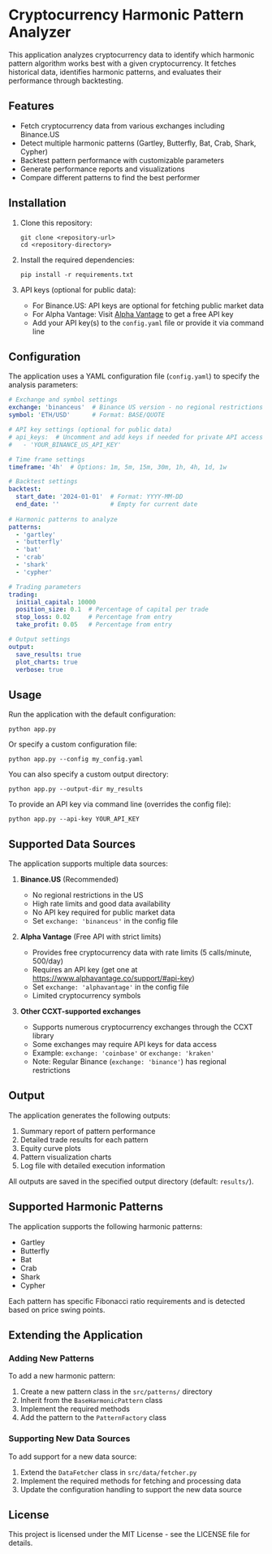 # Cryptocurrency Harmonic Pattern Analyzer

This application analyzes cryptocurrency data to identify which harmonic pattern algorithm works best with a given cryptocurrency. It fetches historical data, identifies harmonic patterns, and evaluates their performance through backtesting.

## Features

- Fetch cryptocurrency data from various exchanges including Binance.US
- Detect multiple harmonic patterns (Gartley, Butterfly, Bat, Crab, Shark, Cypher)
- Backtest pattern performance with customizable parameters
- Generate performance reports and visualizations
- Compare different patterns to find the best performer

## Installation

1. Clone this repository:
   ```
   git clone <repository-url>
   cd <repository-directory>
   ```

2. Install the required dependencies:
   ```
   pip install -r requirements.txt
   ```

3. API keys (optional for public data):
   - For Binance.US: API keys are optional for fetching public market data
   - For Alpha Vantage: Visit [Alpha Vantage](https://www.alphavantage.co/support/#api-key) to get a free API key
   - Add your API key(s) to the `config.yaml` file or provide it via command line

## Configuration

The application uses a YAML configuration file (`config.yaml`) to specify the analysis parameters:

```yaml
# Exchange and symbol settings
exchange: 'binanceus'  # Binance US version - no regional restrictions
symbol: 'ETH/USD'      # Format: BASE/QUOTE

# API key settings (optional for public data)
# api_keys:  # Uncomment and add keys if needed for private API access
#   - 'YOUR_BINANCE_US_API_KEY'

# Time frame settings
timeframe: '4h'  # Options: 1m, 5m, 15m, 30m, 1h, 4h, 1d, 1w

# Backtest settings
backtest:
  start_date: '2024-01-01'  # Format: YYYY-MM-DD
  end_date: ''              # Empty for current date
  
# Harmonic patterns to analyze
patterns:
  - 'gartley'
  - 'butterfly'
  - 'bat'
  - 'crab'
  - 'shark'
  - 'cypher'

# Trading parameters
trading:
  initial_capital: 10000
  position_size: 0.1  # Percentage of capital per trade
  stop_loss: 0.02     # Percentage from entry
  take_profit: 0.05   # Percentage from entry

# Output settings
output:
  save_results: true
  plot_charts: true
  verbose: true
```

## Usage

Run the application with the default configuration:

```
python app.py
```

Or specify a custom configuration file:

```
python app.py --config my_config.yaml
```

You can also specify a custom output directory:

```
python app.py --output-dir my_results
```

To provide an API key via command line (overrides the config file):

```
python app.py --api-key YOUR_API_KEY
```

## Supported Data Sources

The application supports multiple data sources:

1. **Binance.US** (Recommended)
   - No regional restrictions in the US
   - High rate limits and good data availability
   - No API key required for public market data
   - Set `exchange: 'binanceus'` in the config file

2. **Alpha Vantage** (Free API with strict limits)
   - Provides free cryptocurrency data with rate limits (5 calls/minute, 500/day)
   - Requires an API key (get one at https://www.alphavantage.co/support/#api-key)
   - Set `exchange: 'alphavantage'` in the config file
   - Limited cryptocurrency symbols

3. **Other CCXT-supported exchanges**
   - Supports numerous cryptocurrency exchanges through the CCXT library
   - Some exchanges may require API keys for data access
   - Example: `exchange: 'coinbase'` or `exchange: 'kraken'`
   - Note: Regular Binance (`exchange: 'binance'`) has regional restrictions

## Output

The application generates the following outputs:

1. Summary report of pattern performance
2. Detailed trade results for each pattern
3. Equity curve plots
4. Pattern visualization charts
5. Log file with detailed execution information

All outputs are saved in the specified output directory (default: `results/`).

## Supported Harmonic Patterns

The application supports the following harmonic patterns:

- Gartley
- Butterfly
- Bat
- Crab
- Shark
- Cypher

Each pattern has specific Fibonacci ratio requirements and is detected based on price swing points.

## Extending the Application

### Adding New Patterns

To add a new harmonic pattern:

1. Create a new pattern class in the `src/patterns/` directory
2. Inherit from the `BaseHarmonicPattern` class
3. Implement the required methods
4. Add the pattern to the `PatternFactory` class

### Supporting New Data Sources

To add support for a new data source:

1. Extend the `DataFetcher` class in `src/data/fetcher.py`
2. Implement the required methods for fetching and processing data
3. Update the configuration handling to support the new data source

## License

This project is licensed under the MIT License - see the LICENSE file for details.
